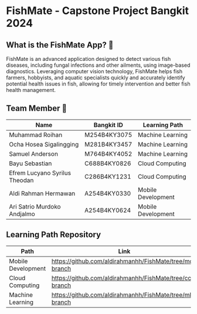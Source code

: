 # FishMate - Capstone Project Bangkit 2024

## What is the FishMate App? 📱

FishMate is an advanced application designed to detect various fish diseases, including fungal infections and other ailments, using image-based diagnostics. Leveraging computer vision technology, FishMate helps fish farmers, hobbyists, and aquatic specialists quickly and accurately identify potential health issues in fish, allowing for timely intervention and better fish health management.

## Team Member 🤝
| Name                | Bangkit ID         | Learning Path           |
|---------------------|--------------------|--------------------------|
| Muhammad Roihan         | M254B4KY3075          | Machine Learning |
| Ocha Hosea Sigalingging            | M281B4KY3457          | Machine Learning         |
| Samuel Anderson	          | M764B4KY4052          | Machine Learning  |
| Bayu Sebastian        | C688B4KY0826          | Cloud Computing          |
| Efrem Lucyano Syrilus Theodan	| C286B4KY1231 | Cloud Computing |
| Aldi Rahman Hermawan | A254B4KY0330 | Mobile Development |
| Ari Satrio Murdoko Andjalmo | A254B4KY0624 | Mobile Development |

## Learning Path Repository
| Path | Link |
|------|------|
| Mobile Development | https://github.com/aldirahmanhh/FishMate/tree/md-branch |
| Cloud Computing | https://github.com/aldirahmanhh/FishMate/tree/cc-branch |
| Machine Learning | https://github.com/aldirahmanhh/FishMate/tree/ml-branch |
